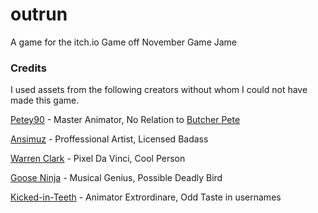 # outrun
A game for the itch.io Game off November Game Jame


### Credits
I used assets from the following creators without whom I could not have made this game.

[Petey90](https://petey90.itch.io/) - Master Animator, No Relation to [Butcher Pete](https://www.youtube.com/watch?v=8E_XvcWawUM)

[Ansimuz](https://ansimuz.itch.io/) - Proffessional Artist, Licensed Badass

[Warren Clark](https://lionheart963.itch.io/) - Pixel Da Vinci, Cool Person

[Goose Ninja](https://gooseninja.itch.io/) - Musical Genius, Possible Deadly Bird

[Kicked-in-Teeth](https://kicked-in-teeth.itch.io/) - Animator Extrordinare, Odd Taste in usernames
